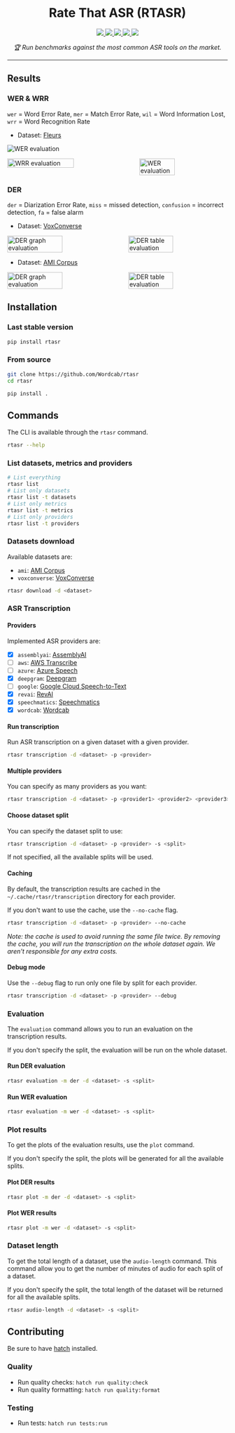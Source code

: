 <h1 align="center">Rate That ASR (RTASR)</h1>

<div align="center">
	<a  href="https://pypi.org/project/rtasr" target="_blank">
		<img src="https://img.shields.io/pypi/v/rtasr.svg" />
	</a>
	<a  href="https://pypi.org/project/rtasr" target="_blank">
		<img src="https://img.shields.io/pypi/pyversions/rtasr" />
	</a>
	<a  href="https://github.com/Wordcab/rtasr/blob/main/LICENSE" target="_blank">
		<img src="https://img.shields.io/pypi/l/rtasr" />
	</a>
	<a  href="https://github.com/Wordcab/rtasr/actions?workflow=ci-cd" target="_blank">
		<img src="https://github.com/Wordcab/rtasr/workflows/ci-cd/badge.svg" />
	</a>
	<a  href="https://github.com/pypa/hatch" target="_blank">
		<img src="https://img.shields.io/badge/%F0%9F%A5%9A-Hatch-4051b5.svg" />
	</a>
</div>

<p align="center"><em>🏆 Run benchmarks against the most common ASR tools on the market.</em></p>

---

## Results

### WER & WRR

`wer` = Word Error Rate, `mer` = Match Error Rate, `wil` = Word Information Lost, `wrr` = Word Recognition Rate


* Dataset: [Fleurs](https://huggingface.co/datasets/google/fleurs)

![WER evaluation](./assets/wer_evaluation_fleurs.png)

<div style="display: flex; justify-content: space-between;">
    <img src="./assets/wer_table_evaluation_fleurs.png" alt="WRR evaluation" width="55%" />
    <img src="./assets/wrr_table_evaluation_fleurs.png" alt="WER evaluation" width="40%" />
</div>


### DER

`der` = Diarization Error Rate, `miss` = missed detection, `confusion` = incorrect detection, `fa` = false alarm

* Dataset: [VoxConverse](https://www.robots.ox.ac.uk/~vgg/data/voxconverse/)

<div style="display: flex; justify-content: space-between;">
    <img src="./assets/der_evaluation_voxconverse.png" alt="DER graph evaluation" width="50%" />
    <img src="./assets/der_table_evaluation_voxconverse.png" alt="DER table evaluation" width="45%" />
</div>

* Dataset: [AMI Corpus](http://groups.inf.ed.ac.uk/ami/corpus/)

<div style="display: flex; justify-content: space-between;">
    <img src="./assets/der_evaluation_ami.png" alt="DER graph evaluation" width="50%" />
    <img src="./assets/der_table_evaluation_ami.png" alt="DER table evaluation" width="45%" />
</div>


## Installation

### Last stable version

```bash
pip install rtasr
```

### From source

```bash
git clone https://github.com/Wordcab/rtasr
cd rtasr

pip install .
```

## Commands

The CLI is available through the `rtasr` command.

```bash
rtasr --help
```

### List datasets, metrics and providers

```bash
# List everything
rtasr list
# List only datasets
rtasr list -t datasets
# List only metrics
rtasr list -t metrics
# List only providers
rtasr list -t providers
```

### Datasets download

Available datasets are:

* `ami`: [AMI Corpus](http://groups.inf.ed.ac.uk/ami/corpus/)
* `voxconverse`: [VoxConverse](https://www.robots.ox.ac.uk/~vgg/data/voxconverse/)

```bash
rtasr download -d <dataset>
```

### ASR Transcription

#### Providers

Implemented ASR providers are:

* [x] `assemblyai`: [AssemblyAI](https://www.assemblyai.com/)
* [ ] `aws`: [AWS Transcribe](https://aws.amazon.com/transcribe/)
* [ ] `azure`: [Azure Speech](https://azure.microsoft.com/en-us/services/cognitive-services/speech-to-text/)
* [x] `deepgram`: [Deepgram](https://www.deepgram.com/)
* [ ] `google`: [Google Cloud Speech-to-Text](https://cloud.google.com/speech-to-text)
* [x] `revai`: [RevAI](https://www.rev.ai/)
* [x] `speechmatics`: [Speechmatics](https://www.speechmatics.com/)
* [x] `wordcab`: [Wordcab](https://wordcab.com/)

#### Run transcription

Run ASR transcription on a given dataset with a given provider.

```bash
rtasr transcription -d <dataset> -p <provider>
```

#### Multiple providers

You can specify as many providers as you want:

```bash
rtasr transcription -d <dataset> -p <provider1> <provider2> <provider3> ...
```

#### Choose dataset split

You can specify the dataset split to use:

```bash
rtasr transcription -d <dataset> -p <provider> -s <split>
```

If not specified, all the available splits will be used.

#### Caching

By default, the transcription results are cached in the `~/.cache/rtasr/transcription` directory for each provider.

If you don't want to use the cache, use the `--no-cache` flag.

```bash
rtasr transcription -d <dataset> -p <provider> --no-cache
```

_Note: the cache is used to avoid running the same file twice. By removing the cache, you will run the transcription on the whole dataset again. We aren't responsible for any extra costs._

#### Debug mode

Use the `--debug` flag to run only one file by split for each provider.

```bash
rtasr transcription -d <dataset> -p <provider> --debug
```

### Evaluation

The `evaluation` command allows you to run an evaluation on the transcription results.

If you don't specify the split, the evaluation will be run on the whole dataset.

#### Run DER evaluation

```bash
rtasr evaluation -m der -d <dataset> -s <split>
```

#### Run WER evaluation

```bash
rtasr evaluation -m wer -d <dataset> -s <split>
```

### Plot results

To get the plots of the evaluation results, use the `plot` command.

If you don't specify the split, the plots will be generated for all the available splits.

#### Plot DER results

```bash
rtasr plot -m der -d <dataset> -s <split>
```

#### Plot WER results

```bash
rtasr plot -m wer -d <dataset> -s <split>
```

### Dataset length

To get the total length of a dataset, use the `audio-length` command.
This command allow you to get the number of minutes of audio for each split of a dataset.

If you don't specify the split, the total length of the dataset will be returned
for all the available splits.

```bash
rtasr audio-length -d <dataset> -s <split>
```

## Contributing

Be sure to have [hatch](https://hatch.pypa.io/latest/install/) installed.

### Quality

* Run quality checks: `hatch run quality:check`
* Run quality formatting: `hatch run quality:format`

### Testing

* Run tests: `hatch run tests:run`
